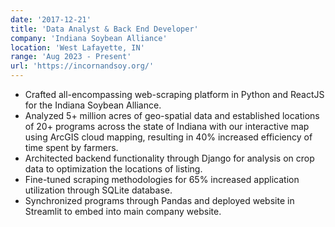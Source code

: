 ```yaml
---
date: '2017-12-21'
title: 'Data Analyst & Back End Developer'
company: 'Indiana Soybean Alliance'
location: 'West Lafayette, IN'
range: 'Aug 2023 - Present'
url: 'https://incornandsoy.org/'
---
```


- Crafted all-encompassing web-scraping platform in Python and ReactJS for the Indiana Soybean Alliance.
- Analyzed 5+ million acres of geo-spatial data and established locations of 20+ programs across the state of Indiana with
  our interactive map using ArcGIS cloud mapping, resulting in 40% increased efficiency of time spent by farmers.
- Architected backend functionality through Django for analysis on crop data to optimization the locations of listing.
- Fine-tuned scraping methodologies for 65% increased application utilization through SQLite database.
- Synchronized programs through Pandas and deployed website in Streamlit to embed into main company website.
